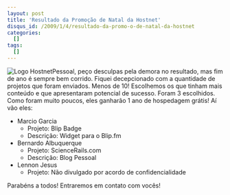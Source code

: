 ```yaml
--- 
layout: post
title: 'Resultado da Promoção de Natal da Hostnet'
disqus_id: /2009/1/4/resultado-da-promo-o-de-natal-da-hostnet
categories: 
  []
tags:
  []
---
```



<a href="http://hostnet.com.br">
<img src="http://mergulhao.info/assets/2008/12/15/logo_hostnet.gif" alt="Logo Hostnet" style="float: left;" />
</a>

Pessoal, peço desculpas pela demora no resultado, mas fim de ano é sempre bem corrido. Fiquei decepcionado com a quantidade de projetos que foram enviados. Menos de 10! Escolhemos os que tinham mais conteúdo e que apresentaram potencial de sucesso. Foram 3 escolhidos. Como foram muito poucos, eles ganharão 1 ano de hospedagem grátis! Aí vão eles:

  * Marcio Garcia
    * Projeto: Blip Badge
    * Descrição: Widget para o Blip.fm
  * Bernardo Albuquerque
    * Projeto: ScienceRails.com
    * Descrição: Blog Pessoal
  * Lennon Jesus
    * Projeto: Não divulgado por acordo de confidencialidade

Parabéns a todos! Entraremos em contato com vocês!


